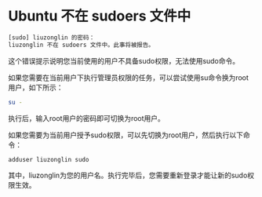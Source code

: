 # Ubuntu 不在 sudoers 文件中

```sh
[sudo] liuzonglin 的密码：
liuzonglin 不在 sudoers 文件中。此事将被报告。
```

这个错误提示说明您当前使用的用户不具备sudo权限，无法使用sudo命令。

如果您需要在当前用户下执行管理员权限的任务，可以尝试使用su命令换为root用户，如下所示：

```sh
su -
```

执行后，输入root用户的密码即可切换为root用户。

如果您需要为当前用户授予sudo权限，可以先切换为root用户，然后执行以下命令：

```sh
adduser liuzonglin sudo
```

其中，liuzonglin为您的用户名。执行完毕后，您需要重新登录才能让新的sudo权限生效。
